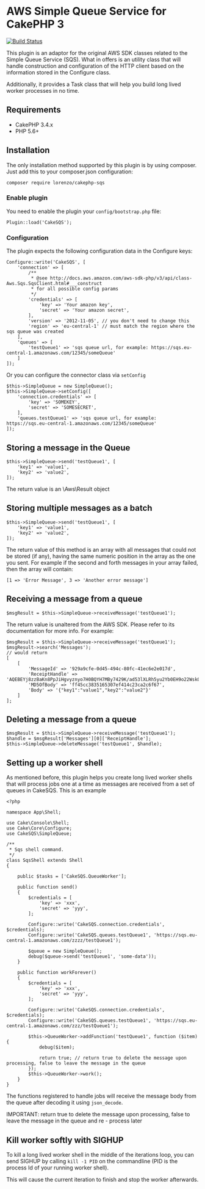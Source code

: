 # AWS Simple Queue Service for CakePHP 3 #

[![Build Status](https://travis-ci.org/lorenzo/cakephp-sqs.png?branch=master)](https://travis-ci.org/lorenzo/cakephp-sqs)

This plugin is an adaptor for the original AWS SDK classes related to the Simple Queue Service (SQS). What in offers is an utility
class that will handle construction and configuration of the HTTP client based on the information stored in the Configure class.

Additionally, it provides a Task class that will help you build long lived worker processes in no time.

## Requirements ##

* CakePHP 3.4.x
* PHP 5.6+

## Installation ##

The only installation method supported by this plugin is by using composer. Just add this to your composer.json configuration:

    composer require lorenzo/cakephp-sqs

### Enable plugin

You need to enable the plugin your `config/bootstrap.php` file:

    Plugin::load('CakeSQS');

### Configuration

The plugin expects the following configuration data in the Configure keys:

    Configure::write('CakeSQS', [
        'connection' => [
            /**
             * @see http://docs.aws.amazon.com/aws-sdk-php/v3/api/class-Aws.Sqs.SqsClient.html#___construct
             * for all possible config params
             */
            'credentials' => [
                'key' => 'Your amazon key',
                'secret' => 'Your amazon secret',
            ],
            'version' => '2012-11-05', // you don't need to change this
            'region' => 'eu-central-1' // must match the region where the sqs queue was created
        ],
        'queues' => [
            'testQueue1' => 'sqs queue url, for example: https://sqs.eu-central-1.amazonaws.com/12345/someQueue'
        ]
    ]);

Or you can configure the connector class via `setConfig`

    $this->SimpleQueue = new SimpleQueue();
    $this->SimpleQueue->setConfig([
        'connection.credentials' => [
            'key' => 'SOMEKEY',
            'secret' => 'SOMESECRET',
        ],
        'queues.testQueue1' => 'sqs queue url, for example: https://sqs.eu-central-1.amazonaws.com/12345/someQueue'
    ]);


## Storing a message in the Queue

    $this->SimpleQueue->send('testQueue1', [
        'key1' => 'value1',
        'key2' => 'value2',
    ]);

The return value is an \Aws\Result object 

## Storing multiple messages as a batch

    $this->SimpleQueue->send('testQueue1', [
        'key1' => 'value1',
        'key2' => 'value2',
    ]);

The return value of this method is an array with all messages that could not be stored (if any), having the same numeric position
in the array as the one you sent. For example if the second and forth messages in your array failed, then the array will contain:

    [1 => 'Error Message', 3 => 'Another error message']

## Receiving a message from a queue

    $msgResult = $this->SimpleQueue->receiveMessage('testQueue1');

The return value is unaltered from the AWS SDK. Please refer to its documentation for more info. For example:

    $msgResult = $this->SimpleQueue->receiveMessage('testQueue1');
    $msgResult->search('Messages');
    // would return
    [
        [
            'MessageId' => '929a9cfe-0d45-494c-80fc-41ec6e2e017d',
            'ReceiptHandle' => 'AQEBEYj8zzBaKn8PpJiHgvyznyo7H0BQYH7MBy7429K/ad53lXLRh5yu2Yb0EH9o22WskOCTX7enwcGxTc7JQLQPcJwFwJB/L29pVOyDvZc8fI2XPjd+7jbN91H6PqfHUUsryiDHkA36ZH0tWKjFOVt986GKptqdON+BbinT2KIjd5NLwN2sr7kWgWKhva6YSC/BIWTsSUyAfiFGRDLksNtMiXJk2nFzwvINGU7khBdDpZ0xZxmhhPvT3TPQeSukZNEp859yZLVA9t69Vx2Rrtf/3vGfZj9NjSVrEMcquP8zDrmIicp5+ILtm1qYJxq2lsYH0LHTwGtIQC1nW+J7D/t3JAFZdgohsdXEl3T+KIig2APUgJz4Mp/ze3gzIrY7/Y+plII+MnrISdBSmDnoRRpF/g==',
            'MD5OfBody' => 'ff45cc3835165307ef414c23ca2c6f67',
            'Body' => '{"key1":"value1","key2":"value2"}'
        ]
    ];

## Deleting a message from a queue

    $msgResult = $this->SimpleQueue->receiveMessage('testQueue1');
    $handle = $msgResult['Messages'][0]['ReceiptHandle'];
    $this->SimpleQueue->deleteMessage('testQueue1', $handle);


## Setting up a worker shell

As mentioned before, this plugin helps you create long lived worker shells that will process jobs one at a time as
messages are received from a set of queues in CakeSQS. This is an example

    <?php
    
    namespace App\Shell;
    
    use Cake\Console\Shell;
    use Cake\Core\Configure;
    use CakeSQS\SimpleQueue;
    
    /**
     * Sqs shell command.
     */
    class SqsShell extends Shell
    {
    
        public $tasks = ['CakeSQS.QueueWorker'];
    
        public function send()
        {
            $credentials = [
                'key' => 'xxx',
                'secret' => 'yyy',
            ];
    
            Configure::write('CakeSQS.connection.credentials', $credentials);
            Configure::write('CakeSQS.queues.testQueue1', 'https://sqs.eu-central-1.amazonaws.com/zzzz/testQueue1');
    
            $queue = new SimpleQueue();
            debug($queue->send('testQueue1', 'some-data'));
        }
    
        public function workForever()
        {
            $credentials = [
                'key' => 'xxx',
                'secret' => 'yyy',
            ];
    
            Configure::write('CakeSQS.connection.credentials', $credentials);
            Configure::write('CakeSQS.queues.testQueue1', 'https://sqs.eu-central-1.amazonaws.com/zzz/testQueue1');
    
            $this->QueueWorker->addFunction('testQueue1', function ($item) {
                debug($item);
    
                return true; // return true to delete the message upon processing, false to leave the message in the queue
            });
            $this->QueueWorker->work();
        }
    }

The functions registered to handle jobs will receive the message body from the queue after decoding it using `json_decode`.

IMPORTANT: return true to delete the message upon processing, false to leave the message in the queue and re - process later

## Kill worker softly with SIGHUP

To kill a long lived worker shell in the middle of the iterations loop, you can send SIGHUP by calling `kill -1 PID` on the commandline (PID is the process Id of your running worker shell).

This will cause the current iteration to finish and stop the worker afterwards.

